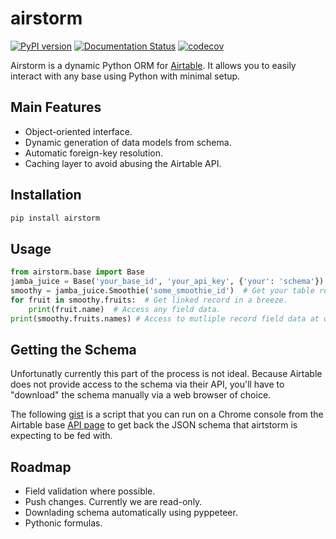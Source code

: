 # airstorm

[![PyPI version](https://badge.fury.io/py/airstorm.svg)](https://badge.fury.io/py/airstorm)
[![Documentation Status](https://readthedocs.org/projects/airstorm/badge/?version=latest)](https://airstorm.readthedocs.io/en/latest)
[![codecov](https://codecov.io/gh/douglaslassance/airstorm/branch/main/graph/badge.svg?token=5267NA3EQQ)](https://codecov.io/gh/douglaslassance/airstorm)

Airstorm is a dynamic Python ORM for [Airtable](https://airtable.com). It allows you to easily interact with any base using Python with minimal setup.

## Main Features

-   Object-oriented interface.
-   Dynamic generation of data models from schema.
-   Automatic foreign-key resolution.
-   Caching layer to avoid abusing the Airtable API.

## Installation

```bash
pip install airstorm
```

## Usage

```python
from airstorm.base import Base
jamba_juice = Base('your_base_id', 'your_api_key', {'your': 'schema'})
smoothy = jamba_juice.Smoothie('some_smoothie_id')  # Get your table record.
for fruit in smoothy.fruits:  # Get linked record in a breeze.
    print(fruit.name)  # Access any field data.
print(smoothy.fruits.names) # Access to mutliple record field data at once.
```

## Getting the Schema

Unfortunatly currently this part of the process is not ideal.
Because Airtable does not provide access to the schema via their API, you'll have to "download" the schema manually via a web browser of choice.

The following [gist](https://gist.github.com/douglaslassance/0ba26f2cf2aa9bb21a521ba07d751244) is a script that you can run on a Chrome console from the Airtable base [API page](https://airtable.com/api) to get back the JSON schema that airtstorm is expecting to be fed with.

## Roadmap

-   Field validation where possible.
-   Push changes. Currently we are read-only.
-   Downlading schema automatically using pyppeteer.
-   Pythonic formulas.

